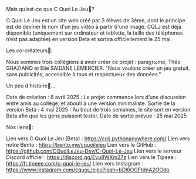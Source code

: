 Mais qu’est-ce que C Quoi Le Jeu🤔?

C Quoi Le Jeu est un site web créé par 3 élèves de 3ème, dont le principe est de deviner le nom d'un jeu vidéo à partir d'une image. 
CQLJ est déjà disponible (uniquement sur ordinateur et tablette, la taille des téléphones n’est pas adaptée) en version Beta et sortira officiellement le 25 mai.

Les co-créateurs🤝:

Nous sommes trois collégiens à avoir créer ce projet : paraχrωme, Théo GRAZIANO et Elie SAIDANE LEMERCIER. 
"Nous voulons créer un jeu gratuit, sans publicités, accessible à tous et respectueux des données."

Un peu d'histoire📜...

Date de création : 8 avril 2025 :  Le projet commence lors d’une discussion entre amis au collège, et abouti à une version minimaliste.
Sortie de la version Beta : 4 mai 2025 : Au bout de trois semaines, le site sort en version Beta afin que les gens puissent tester.
Date de sortie prévue : 25 mai 2025

Nos liens🔗:

Lien vers C Quoi Le Jeu (Beta) : https://cqlj.pythonanywhere.com/
Lien vers notre Bento : https://bento.me/cquoilejeu
Lien vers le GitHub : https://github.com/CQuoiLeJeu-Dev/C-Quoi-Le-Jeu
Lien vers le serveur Discord officiel : https://discord.gg/Evu8WXm27z
Lien vers le Tipeee : https://fr.tipeee.com/c-quoi-le-jeu/
Lien vers Instagram : https://www.instagram.com/cquoi_lejeu?igsh=bDl6OGFtdnA2OGdo
